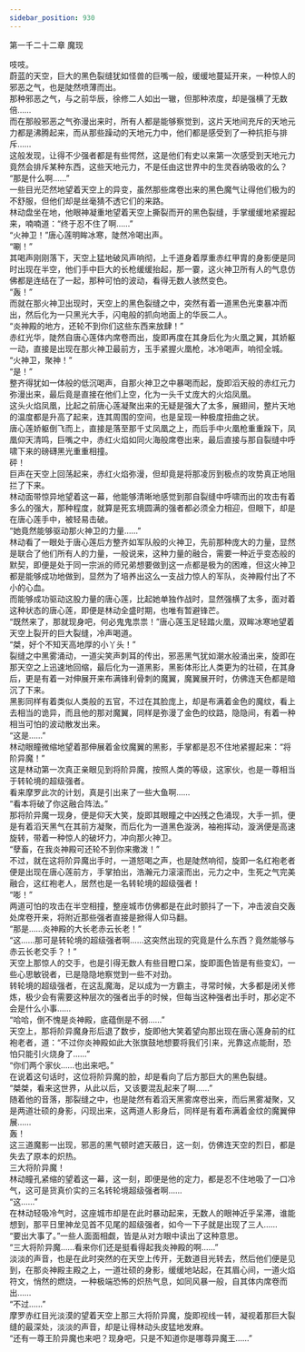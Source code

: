```yaml
---
sidebar_position: 930
---
```

 第一千二十二章 魔现


吱吱。  
蔚蓝的天空，巨大的黑色裂缝犹如怪兽的巨嘴一般，缓缓地蔓延开来，一种惊人的邪恶之气，也是陡然喷薄而出。  
那种邪恶之气，与之前华辰，徐修二人如出一辙，但那种浓度，却是强横了无数倍……  
而在那般邪恶之气弥漫出来时，所有人都是能够察觉到，这片天地间充斥的天地元力都是沸腾起来，而从那些躁动的天地元力中，他们都是感受到了一种抗拒与排斥……  
这般发现，让得不少强者都是有些愕然，这是他们有史以来第一次感受到天地元力竟然会排斥某种东西，这些天地元力，不是任由这世界中的生灵吞纳吸收的么？  
“那是什么啊……”  
一些目光茫然地望着天空上的异变，虽然那些席卷出来的黑色魔气让得他们极为的不舒服，但他们却是丝毫猜不透它们的来路。  
林动盘坐在地，他眼神凝重地望着天空上撕裂而开的黑色裂缝，手掌缓缓地紧握起来，喃喃道：“终于忍不住了啊……”  
“火神卫！”唐心莲明眸冰寒，陡然冷喝出声。  
“唰！”  
其喝声刚刚落下，天空上猛地破风声响彻，上千道身着厚重赤红甲胄的身影便是同时出现在半空，他们手中巨大的长枪缓缓抬起，那一霎，这火神卫所有人的气息仿佛都是连结在了一起，那种可怕的波动，看得无数人骇然变色。  
“轰！”  
而就在那火神卫出现时，天空上的黑色裂缝之中，突然有着一道黑色光束暴冲而出，然后化为一只黑光大手，闪电般的抓向地面上的华辰二人。  
“炎神殿的地方，还轮不到你们这些东西来放肆！”  
赤红光华，陡然自唐心莲体内席卷而出，旋即再度在其身后化为火凰之翼，其娇躯一动，直接是出现在那火神卫最前方，玉手紧握火凰枪，冰冷喝声，响彻全城。  
“火神卫，聚神！”  
“是！”  
整齐得犹如一体般的低沉喝声，自那火神卫之中暴喝而起，旋即滔天般的赤红元力弥漫出来，最后竟是直接在他们上空，化为一头千丈庞大的火焰凤凰。  
这头火焰凤凰，比起之前唐心莲凝聚出来的无疑是强大了太多，展翅间，整片天地的温度都是升高了起来，连其周围的空间，也是呈现一种极度扭曲之状。  
唐心莲娇躯倒飞而上，直接是落至那千丈凤凰之上，而后手中火凰枪重重跺下，凤凰仰天清鸣，巨嘴之中，赤红火焰如同火海般席卷出来，最后直接与那自裂缝中呼啸下来的磅礴黑光重重相撞。  
砰！  
巨声在天空上回荡起来，赤红火焰弥漫，但却竟是将那凌厉到极点的攻势真正地阻拦了下来。  
林动面带惊异地望着这一幕，他能够清晰地感觉到那自裂缝中呼啸而出的攻击有着多么的强大，那种程度，就算是死玄境圆满的强者都必须全力相迎，但眼下，却是在唐心莲手中，被轻易击破。  
“她竟然能够驱动那火神卫的力量……”  
林动看了一眼处于唐心莲后方整齐如军队般的火神卫，先前那种庞大的力量，显然是联合了他们所有人的力量，一般说来，这种力量的融合，需要一种近乎变态般的默契，即便是处于同一宗派的师兄弟想要做到这一点都是极为的困难，但这火神卫都是能够成功地做到，显然为了培养出这么一支战力惊人的军队，炎神殿付出了不小的心血。  
而能够成功驱动这股力量的唐心莲，比起她单独作战时，显然强横了太多，面对着这种状态的唐心莲，即便是林动全盛时期，也唯有暂避锋芒。  
“既然来了，那就现身吧，何必鬼鬼祟祟！”唐心莲玉足轻踏火凰，双眸冰寒地望着天空上裂开的巨大裂缝，冷声喝道。  
“桀，好个不知天高地厚的小丫头！”  
裂缝之中黑雾涌动，一道尖笑声刺耳的传出，邪恶黑气犹如潮水般涌出来，旋即在那天空之上迅速地回缩，最后化为一道黑影，黑影体形比人类更为的壮硕，在其身后，更是有着一对伸展开来布满锋利骨刺的魔翼，魔翼展开时，仿佛连天色都是暗沉了下来。  
黑影同样有着类似人类般的五官，不过在其脸庞上，却是布满着金色的魔纹，看上去相当的诡异，而且他的那对魔翼，同样是弥漫了金色的纹路，隐隐间，有着一种相当可怕的波动散发出来。  
“这是……”  
林动眼瞳微缩地望着那伸展着金纹魔翼的黑影，手掌都是忍不住地紧握起来：“将阶异魔！”  
这是林动第一次真正亲眼见到将阶异魔，按照人类的等级，这家伙，也是一尊相当于转轮境的超级强者。  
看来摩罗此次的计划，真是引出来了一些大鱼啊……  
“看本将破了你这融合阵法。”  
那将阶异魔一现身，便是仰天大笑，旋即其眼瞳之中凶残之色涌现，大手一抓，便是有着滔天黑气在其前方凝聚，而后化为一道黑色漩涡，袖袍挥动，漩涡便是高速旋转，带着一种惊人的破坏力，冲向那火神卫。  
“孽畜，在我炎神殿可还轮不到你来撒泼！”  
不过，就在这将阶异魔出手时，一道怒喝之声，也是陡然响彻，旋即一名红袍老者便是出现在唐心莲前方，手掌拍出，浩瀚元力滚滚而出，元力之中，生死之气完美融合，这红袍老人，居然也是一名转轮境的超级强者！  
“嘭！”  
两道可怕的攻击在半空相撞，整座城市仿佛都是在此时颤抖了一下，冲击波自交轰处席卷开来，将附近那些强者直接是掀得人仰马翻。  
“那是……炎神殿的大长老赤云长老！”  
“这……那可是转轮境的超级强者啊……这突然出现的究竟是什么东西？竟然能够与赤云长老交手？！”  
天空上那惊人的交手，也是引得无数人有些目瞪口呆，旋即面色皆是有些变幻，一些心思敏锐者，已是隐隐地察觉到一些不对劲。  
转轮境的超级强者，在这乱魔海，足以成为一方霸主，寻常时候，大多都是闭关修炼，极少会有需要这种层次的强者出手的时候，但每当这种强者出手时，那必定不会是什么小事……  
“哈哈，倒不愧是炎神殿，底蕴倒是不弱……”  
天空上，那将阶异魔身形后退了数步，旋即他大笑着望向那出现在唐心莲身前的红袍老者，道：“不过你炎神殿如此大张旗鼓地想要将我们引来，光靠这点能耐，恐怕只能引火烧身了……”  
“你们两个家伙……也出来吧。”  
在说着这句话时，这位将阶异魔的脸，却是看向了后方那巨大的黑色裂缝。  
“桀桀，看来这世界，从此以后，又该要混乱起来了啊……”  
随着他的音落，那裂缝之中，也是陡然有着滔天黑雾席卷出来，而后黑雾凝聚，又是两道壮硕的身影，闪现出来，这两道人影身后，同样是有着布满着金纹的魔翼伸展……  
轰！  
这三道魔影一出现，邪恶的黑气顿时遮天蔽日，这一刻，仿佛连天空的烈日，都是失去了原本的炽热。  
三大将阶异魔！  
林动瞳孔紧缩的望着这一幕，这一刻，即便是他的定力，都是忍不住地吸了一口冷气，这可是货真价实的三名转轮境超级强者啊……  
“这……”  
在林动轻吸冷气时，这座城市却是在此时暴动起来，无数人的眼神近乎呆滞，谁能想到，那平日里神龙见首不见尾的超级强者，如今一下子就是出现了三人……  
“要出大事了。”一些人面面相觑，皆是从对方眼中读出了这种意思。  
“三大将阶异魔……看来你们还是挺看得起我炎神殿的啊……”  
淡淡的声音，也是在此时突然的在天空上传开，无数道目光转去，然后他们便是见到，在那炎神殿主殿之上，一道壮硕的身影，缓缓地站起，在其眉心间，一道火焰符文，悄然的燃烧，一种极端恐怖的炽热气息，如同风暴一般，自其体内席卷而出……  
“不过……”  
摩罗赤红目光淡漠的望着天空上那三大将阶异魔，旋即视线一转，凝视着那巨大裂缝的最深处，淡淡的声音，却是让得林动头皮猛地发麻。  
“还有一尊王阶异魔也来吧？现身吧，只是不知道你是哪尊异魔王……”  
  
  
